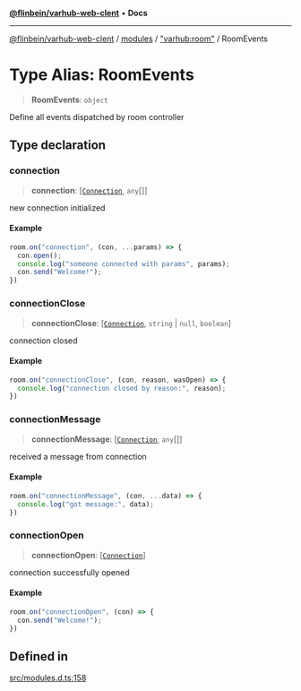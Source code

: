 [**@flinbein/varhub-web-clent**](../../../../README.md) • **Docs**

***

[@flinbein/varhub-web-clent](../../../../modules.md) / [modules](../../../README.md) / ["varhub:room"](../README.md) / RoomEvents

# Type Alias: RoomEvents

> **RoomEvents**: `object`

Define all events dispatched by room controller

## Type declaration

### connection

> **connection**: [[`Connection`](../interfaces/Connection.md), `any`[]]

new connection initialized

#### Example

```ts
room.on("connection", (con, ...params) => {
  con.open();
  console.log("someone connected with params", params);
  con.send("Welcome!");
})
```

### connectionClose

> **connectionClose**: [[`Connection`](../interfaces/Connection.md), `string` \| `null`, `boolean`]

connection closed

#### Example

```ts
room.on("connectionClose", (con, reason, wasOpen) => {
  console.log("connection closed by reason:", reason);
})
```

### connectionMessage

> **connectionMessage**: [[`Connection`](../interfaces/Connection.md), `any`[]]

received a message from connection

#### Example

```ts
room.on("connectionMessage", (con, ...data) => {
  console.log("got message:", data);
})
```

### connectionOpen

> **connectionOpen**: [[`Connection`](../interfaces/Connection.md)]

connection successfully opened

#### Example

```ts
room.on("connectionOpen", (con) => {
  con.send("Welcome!");
})
```

## Defined in

[src/modules.d.ts:158](https://github.com/flinbein/varhub-web-client/blob/aa44d85b8fc9ef58d47827a2d69f4ed0b37f6112/src/modules.d.ts#L158)
